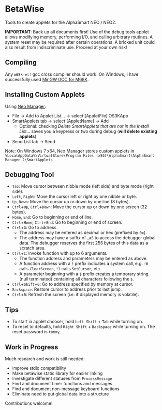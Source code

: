 BetaWise
========
Tools to create applets for the AlphaSmart NEO / NEO2.

**IMPORTANT**: Back up all documents first! Use of the debug tools applet
allows modifying memory, performing I/O, and calling arbitrary routines. A
system reset may be required after certain operations. A bricked unit could
also result from indiscriminate use. Proceed at your own risk!

Compiling
---------
Any `m68k-elf` gcc cross compiler should work. On Windows, I have successfully
used [MinGW GCC for M68K](https://sourceforge.net/projects/mingw-gcc-68k-elf/).

Installing Custom Applets
-------------------------
Using [Neo Manager](https://support.renaissance.com/techkb/techkb/13002475e.asp):
* File → Add to Applet List... → select [AppletFile].OS3KApp
* SmartApplets tab → select [AppletName] → Add
  * Optional: checking *Delete SmartApplets that are not in the Install List…*
    saves you a keypress or two during debug (**will delete existing applets**)
* Send List tab → Send

Note: On Windows 7 x64, Neo Manager stores custom applets in
`%LocalAppData%\VirtualStore\Program Files (x86)\AlphaSmart\AlphaSmart Manager 2\SmartApplets`

Debugging Tool
--------------
* `Tab`: Move cursor between nibble mode (left side) and byte mode (right side).
* `Left`, `Right`: Move the cursor left or right by one nibble or byte.
* `Up`, `Down`: Move the cursor up or down by one line (8 bytes).
* `Ctrl`+`Up`, `Ctrl`+`Down`: Move the cursor up or down by one screen (32 bytes).
* `Home`, `End`: Go to beginning or end of line.
* `Ctrl`+`Home`, `Ctrl`+`End`: Go to beginning or end of screen.
* `Ctrl`+`G`: Go to address.
  * The address may be entered as decimal or hex (prefixed by `0x`).
  * The address may have a suffix of `,a5` to access the debugger global data.
    The debugger reserves the first 256 bytes of this data as a scratch area.
* `Ctrl`+`I`: Invoke function with up to 6 arguments.
  * The function address and parameters may be entered as above.
  * A function address with a `!` prefix indicates a system call, e.g. `!0`
    calls `ClearScreen`, `!1` calls `SetCursor`, etc.
  * A parameter beginning with a `$` prefix creates a temporary string (null
    terminated) containing all characters following the `$`.
* `Ctrl`+`Shift`+`G`: Go to address specified by memory at cursor.
* `Backspace`: Restore cursor to address prior to last jump.
* `Ctrl`+`R`: Refresh the screen (i.e. if displayed memory is volatile).

Tips
----
* To start in applet chooser, hold `Left Shift` + `Tab` while turning on.
* To reset to defaults, hold `Right Shift` + `Backspace` while turning on. The
  reset password is `tommy`.

Work in Progress
----------------
Much research and work is still needed:
* Improve stdio compatibility
* Make betawise static library for easier linking
* Investigate different statuses from `ProcessMessage`
* Find and document timer functions and messages
* Find and document non-message keyboard functions
* Eliminate need to put global data into a structure

Contributions welcome!
